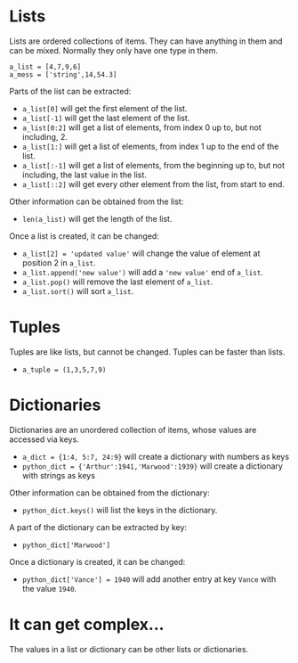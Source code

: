 # Lists

Lists are ordered collections of items. They can have anything in them and can be mixed. Normally they only have one type in them.

```
a_list = [4,7,9,6]
a_mess = ['string',14,54.3]
```

Parts of the list can be extracted:

* `a_list[0]` will get the first element of the list.
* `a_list[-1]` will get the last element of the list.
* `a_list[0:2]` will get a list of elements, from index 0 up to, but not including, 2.
* `a_list[1:]` will get a list of elements, from index 1 up to the end of the list.
* `a_list[:-1]` will get a list of elements, from the beginning up to, but not including, the last value in the list.
* `a_list[::2]` will get every other element from the list, from start to end.

Other information can be obtained from the list:

* `len(a_list)` will get the length of the list.

Once a list is created, it can be changed:

* `a_list[2] = 'updated value'` will change the value of element at position 2 in `a_list`.
* `a_list.append('new value')` will add a `'new value'` end of `a_list`.
* `a_list.pop()` will remove the last element of `a_list`. 
* `a_list.sort()` will sort `a_list`.

# Tuples

Tuples are like lists, but cannot be changed. Tuples can be faster than lists.

* `a_tuple = (1,3,5,7,9)`

# Dictionaries

Dictionaries are an unordered collection of items, whose values are accessed via keys.

* `a_dict = {1:4, 5:7, 24:9}` will create a dictionary with numbers as keys
* `python_dict = {'Arthur':1941,'Marwood':1939}` will create a dictionary with strings as keys

Other information can be obtained from the dictionary:

* `python_dict.keys()` will list the keys in the dictionary.

A part of the dictionary can be extracted by key:

* `python_dict['Marwood']`

Once a dictionary is created, it can be changed:

* `python_dict['Vance'] = 1940` will add another entry at key `Vance` with the value `1940`.

# It can get complex... 

The values in a list or dictionary can be other lists or dictionaries.